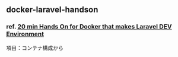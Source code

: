 ## docker-laravel-handson

### ref. [20 min Hands On for Docker that makes Laravel DEV Environment](https://qiita.com/ucan-lab/items/56c9dc3cf2e6762672f4)

項目：コンテナ構成から
